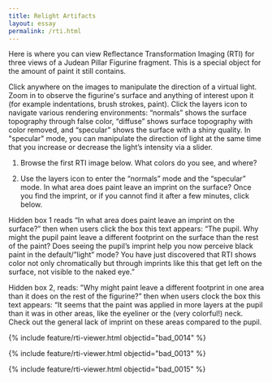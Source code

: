 ```yaml
---
title: Relight Artifacts
layout: essay
permalink: /rti.html
---
```


Here is where you can view Reflectance Transformation Imaging (RTI) for three views of a Judean Pillar Figurine fragment. This is a special object for the amount of paint it still contains. 

Click anywhere on the images to manipulate the direction of a virtual light. Zoom in to observe the figurine's surface and anything of interest upon it (for example indentations, brush strokes, paint). Click the layers icon to navigate various rendering environments: “normals” shows the surface topography through false color, “diffuse” shows surface topography with color removed, and “specular” shows the surface with a shiny quality. In "specular" mode, you can manipulate the direction of light at the same time that you increase or decrease the light’s intensity via a slider.


1) Browse the first RTI image below. What colors do you see, and where?


2) Use the layers icon to enter the “normals” mode and the “specular” mode. In what area does paint leave an imprint on the surface? Once you find the imprint, or if you cannot find it after a few minutes, click below.

Hidden box 1 reads “In what area does paint leave an imprint on the surface?” then when users click the box this text appears: “The pupil. Why might the pupil paint leave a different footprint on the surface than the rest of the paint? Does seeing the pupil’s imprint help you now perceive black paint in the default/”light” mode? You have just discovered that RTI shows color not only chromatically but through imprints like this that get left on the surface, not visible to the naked eye.”


Hidden box 2, reads: "Why might paint leave a different footprint in one area than it does on the rest of the figurine?” then when users clock the box this text appears: “It seems that the paint was applied in more layers at the pupil than it was in other areas, like the eyeliner or the (very colorful!) neck. Check out the general lack of imprint on these areas compared to the pupil.



{% include feature/rti-viewer.html objectid="bad_0014" %}
    
{% include feature/rti-viewer.html objectid="bad_0013" %}

{% include feature/rti-viewer.html objectid="bad_0015" %}
